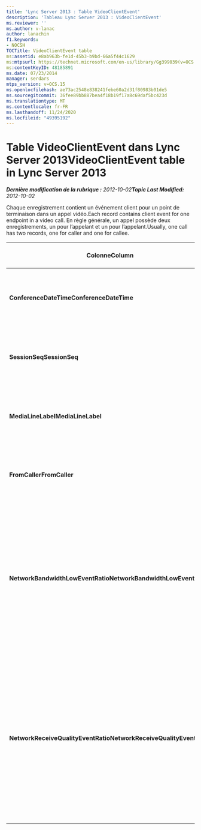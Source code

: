 ```yaml
---
title: 'Lync Server 2013 : Table VideoClientEvent'
description: 'Tableau Lync Server 2013 : VideoClientEvent'
ms.reviewer: ''
ms.author: v-lanac
author: lanachin
f1.keywords:
- NOCSH
TOCTitle: VideoClientEvent table
ms:assetid: e8ab963b-fe1d-45b3-b9bd-66a5f44c1629
ms:mtpsurl: https://technet.microsoft.com/en-us/library/Gg399039(v=OCS.15)
ms:contentKeyID: 48185891
ms.date: 07/23/2014
manager: serdars
mtps_version: v=OCS.15
ms.openlocfilehash: ae73ac2548e838241febe60a2d31f80983b01de5
ms.sourcegitcommit: 36fee89bb887bea4f18b19f17a8c69daf5bc423d
ms.translationtype: MT
ms.contentlocale: fr-FR
ms.lasthandoff: 11/24/2020
ms.locfileid: "49395192"
---
```

# <a name="videoclientevent-table-in-lync-server-2013"></a><span data-ttu-id="97c4e-103">Table VideoClientEvent dans Lync Server 2013</span><span class="sxs-lookup"><span data-stu-id="97c4e-103">VideoClientEvent table in Lync Server 2013</span></span>

<div data-xmlns="http://www.w3.org/1999/xhtml">

<div class="topic" data-xmlns="http://www.w3.org/1999/xhtml" data-msxsl="urn:schemas-microsoft-com:xslt" data-cs="https://msdn.microsoft.com/">

<div data-asp="https://msdn2.microsoft.com/asp">



</div>

<div id="mainSection">

<div id="mainBody"><span data-ttu-id="97c4e-104">

<span> </span></span><span class="sxs-lookup"><span data-stu-id="97c4e-104">

<span> </span></span></span>

<span data-ttu-id="97c4e-105">_**Dernière modification de la rubrique :** 2012-10-02_</span><span class="sxs-lookup"><span data-stu-id="97c4e-105">_**Topic Last Modified:** 2012-10-02_</span></span>

<span data-ttu-id="97c4e-106">Chaque enregistrement contient un événement client pour un point de terminaison dans un appel vidéo.</span><span class="sxs-lookup"><span data-stu-id="97c4e-106">Each record contains client event for one endpoint in a video call.</span></span> <span data-ttu-id="97c4e-107">En règle générale, un appel possède deux enregistrements, un pour l’appelant et un pour l’appelant.</span><span class="sxs-lookup"><span data-stu-id="97c4e-107">Usually, one call has two records, one for caller and one for callee.</span></span>


<table>
<colgroup>
<col style="width: 25%" />
<col style="width: 25%" />
<col style="width: 25%" />
<col style="width: 25%" />
</colgroup>
<thead>
<tr class="header">
<th><span data-ttu-id="97c4e-108"><strong>Colonne</strong></span><span class="sxs-lookup"><span data-stu-id="97c4e-108"><strong>Column</strong></span></span></th>
<th><span data-ttu-id="97c4e-109"><strong>Type de données</strong></span><span class="sxs-lookup"><span data-stu-id="97c4e-109"><strong>Data Type</strong></span></span></th>
<th><span data-ttu-id="97c4e-110"><strong>Clé/Index</strong></span><span class="sxs-lookup"><span data-stu-id="97c4e-110"><strong>Key/Index</strong></span></span></th>
<th><span data-ttu-id="97c4e-111"><strong>Details</strong></span><span class="sxs-lookup"><span data-stu-id="97c4e-111"><strong>Details</strong></span></span></th>
</tr>
</thead>
<tbody>
<tr class="odd">
<td><p><span data-ttu-id="97c4e-112"><strong>ConferenceDateTime</strong></span><span class="sxs-lookup"><span data-stu-id="97c4e-112"><strong>ConferenceDateTime</strong></span></span></p></td>
<td><p><span data-ttu-id="97c4e-113">DateHeure</span><span class="sxs-lookup"><span data-stu-id="97c4e-113">datetime</span></span></p></td>
<td><p><span data-ttu-id="97c4e-114">Principal</span><span class="sxs-lookup"><span data-stu-id="97c4e-114">Primary</span></span></p></td>
<td><p><span data-ttu-id="97c4e-115">Fait référence à partir de la <a href="lync-server-2013-medialine-table.md">table MediaLine dans Lync Server 2013</a>.</span><span class="sxs-lookup"><span data-stu-id="97c4e-115">Referenced from the <a href="lync-server-2013-medialine-table.md">MediaLine table in Lync Server 2013</a>.</span></span></p></td>
</tr>
<tr class="even">
<td><p><span data-ttu-id="97c4e-116"><strong>SessionSeq</strong></span><span class="sxs-lookup"><span data-stu-id="97c4e-116"><strong>SessionSeq</strong></span></span></p></td>
<td><p><span data-ttu-id="97c4e-117">int</span><span class="sxs-lookup"><span data-stu-id="97c4e-117">int</span></span></p></td>
<td><p><span data-ttu-id="97c4e-118">Principal</span><span class="sxs-lookup"><span data-stu-id="97c4e-118">Primary</span></span></p></td>
<td><p><span data-ttu-id="97c4e-119">Fait référence à partir de la <a href="lync-server-2013-medialine-table.md">table MediaLine dans Lync Server 2013</a>.</span><span class="sxs-lookup"><span data-stu-id="97c4e-119">Referenced from the <a href="lync-server-2013-medialine-table.md">MediaLine table in Lync Server 2013</a>.</span></span></p></td>
</tr>
<tr class="odd">
<td><p><span data-ttu-id="97c4e-120"><strong>MediaLineLabel</strong></span><span class="sxs-lookup"><span data-stu-id="97c4e-120"><strong>MediaLineLabel</strong></span></span></p></td>
<td><p><span data-ttu-id="97c4e-121">tinyint</span><span class="sxs-lookup"><span data-stu-id="97c4e-121">tinyint</span></span></p></td>
<td><p><span data-ttu-id="97c4e-122">Principal</span><span class="sxs-lookup"><span data-stu-id="97c4e-122">Primary</span></span></p></td>
<td><p><span data-ttu-id="97c4e-123">Fait référence à partir de la <a href="lync-server-2013-medialine-table.md">table MediaLine dans Lync Server 2013</a>.</span><span class="sxs-lookup"><span data-stu-id="97c4e-123">Referenced from the <a href="lync-server-2013-medialine-table.md">MediaLine table in Lync Server 2013</a>.</span></span></p></td>
</tr>
<tr class="even">
<td><p><span data-ttu-id="97c4e-124"><strong>FromCaller</strong></span><span class="sxs-lookup"><span data-stu-id="97c4e-124"><strong>FromCaller</strong></span></span></p></td>
<td><p><span data-ttu-id="97c4e-125">bit</span><span class="sxs-lookup"><span data-stu-id="97c4e-125">bit</span></span></p></td>
<td><p><span data-ttu-id="97c4e-126">Principal</span><span class="sxs-lookup"><span data-stu-id="97c4e-126">Primary</span></span></p></td>
<td><p><span data-ttu-id="97c4e-127">0 : données du destinataire</span><span class="sxs-lookup"><span data-stu-id="97c4e-127">0: Callee’s data</span></span></p>
<p><span data-ttu-id="97c4e-128">1 : données de l’appelant</span><span class="sxs-lookup"><span data-stu-id="97c4e-128">1: Caller’s data</span></span></p></td>
</tr>
<tr class="odd">
<td><p><span data-ttu-id="97c4e-129"><strong>NetworkBandwidthLowEventRatio</strong></span><span class="sxs-lookup"><span data-stu-id="97c4e-129"><strong>NetworkBandwidthLowEventRatio</strong></span></span></p></td>
<td></td>
<td><p> </p></td>
<td><p><span data-ttu-id="97c4e-130">Pourcentage de session de déclenchement de l’événement LowBandwidth pour l’état « incorrect ».</span><span class="sxs-lookup"><span data-stu-id="97c4e-130">Percentage of session the LowBandwidth event was fired for ‘Bad’ state.</span></span> <span data-ttu-id="97c4e-131">La bande passante disponible est insuffisante pour obtenir une utilisation vocale acceptable.</span><span class="sxs-lookup"><span data-stu-id="97c4e-131">The available bandwidth is insufficient for an acceptable voice experience.</span></span></p></td>
</tr>
<tr class="even">
<td><p><span data-ttu-id="97c4e-132"><strong>NetworkReceiveQualityEventRatio</strong></span><span class="sxs-lookup"><span data-stu-id="97c4e-132"><strong>NetworkReceiveQualityEventRatio</strong></span></span></p></td>
<td></td>
<td><p> </p></td>
<td><p><span data-ttu-id="97c4e-133">Pourcentage de session de déclenchement de l’événement ReceiveSendQuality pour l’état « incorrect ».</span><span class="sxs-lookup"><span data-stu-id="97c4e-133">Percentage of session the ReceiveSendQuality event was fired for ‘Bad’ state.</span></span></p>
<p><span data-ttu-id="97c4e-134">La qualité du réseau en termes de gigue ou de perte de paquets est sévère et a un impact sur la qualité du son reçu.</span><span class="sxs-lookup"><span data-stu-id="97c4e-134">Network quality in terms of jitter or packet loss is severe and impacts the quality of audio being received.</span></span></p></td>
</tr>
</tbody>
</table><span data-ttu-id="97c4e-135">


</div>

<span> </span>

</div>

</div>

</span><span class="sxs-lookup"><span data-stu-id="97c4e-135">


</div>

<span> </span>

</div>

</div>

</span></span></div>


